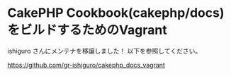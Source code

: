 CakePHP Cookbook(cakephp/docs)をビルドするためのVagrant
=======================================================

ishiguro さんにメンテナを移譲しました！
以下を参照してください。

https://github.com/gr-ishiguro/cakephp_docs_vagrant
